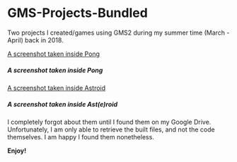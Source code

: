 # GMS-Projects-Bundled
Two projects I created/games using GMS2 during my summer time (March - April) back in 2018. 

[A screenshot taken inside Pong](https://i.imgur.com/M1pfsyD.jpg)
##### A screenshot taken inside Pong

[A screenshot taken inside Astroid](https://i.imgur.com/13l8eWM.jpg)
##### A screenshot taken inside Ast(e)roid

I completely forgot about them until I found them on my Google Drive. Unfortunately, I am only able to retrieve the built files, and not the code themselves. I am happy I found them nonetheless.

**Enjoy!**
